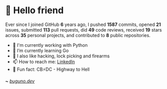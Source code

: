# 🤖 Hello friend

Ever since I joined GitHub **6** years ago, I pushed **1587** commits, opened **21** issues, submitted **113** pull requests, did **49** code reviews, received **19** stars across **35** personal projects, and contributed to **8** public repositories.

- 🐍 I'm currently working with Python
- 🌱 I’m currently learning Go
- 🔭 I also like hacking, lock picking and firearms
- 📫 How to reach me: [LinkedIn](https://www.linkedin.com/in/brunodesouzabezerra/)
- 🤡 Fun fact: CB⚡DC - Highway to Hell

**~** [_buguno.dev_](https://buguno.dev)
